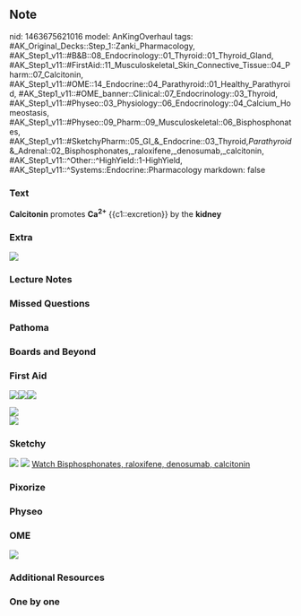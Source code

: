 ## Note
nid: 1463675621016
model: AnKingOverhaul
tags: #AK_Original_Decks::Step_1::Zanki_Pharmacology, #AK_Step1_v11::#B&B::08_Endocrinology::01_Thyroid::01_Thyroid_Gland, #AK_Step1_v11::#FirstAid::11_Musculoskeletal_Skin_Connective_Tissue::04_Pharm::07_Calcitonin, #AK_Step1_v11::#OME::14_Endocrine::04_Parathyroid::01_Healthy_Parathyroid, #AK_Step1_v11::#OME_banner::Clinical::07_Endocrinology::03_Thyroid, #AK_Step1_v11::#Physeo::03_Physiology::06_Endocrinology::04_Calcium_Homeostasis, #AK_Step1_v11::#Physeo::09_Pharm::09_Musculoskeletal::06_Bisphosphonates, #AK_Step1_v11::#SketchyPharm::05_GI_&_Endocrine::03_Thyroid,_Parathyroid_&_Adrenal::02_Bisphosphonates,_raloxifene,_denosumab,_calcitonin, #AK_Step1_v11::^Other::^HighYield::1-HighYield, #AK_Step1_v11::^Systems::Endocrine::Pharmacology
markdown: false

### Text
<div>
  <b>Calcitonin</b> promotes <b>Ca</b><sup><b>2+</b></sup>
  {{c1::excretion}} by the <b>kidney</b>
</div>

### Extra
<img src="paste-327710299652575.jpg">

### Lecture Notes


### Missed Questions


### Pathoma


### Boards and Beyond


### First Aid
<img src="paste-757245683957763.jpg"><img src=
"paste-144701743169539.jpg"><img src="paste-756945036247043.jpg">
<div><img src="paste-71098888617987.jpg"></div>
<div><img src="paste-97770635526147.jpg"></div>

### Sketchy
<img src="paste-722778571407361.jpg"> <img src=
"Screen%20Shot%202020-01-28%20at%206.46.48%20PM.png"> <a href=
"https://dashboard.sketchy.com/study/medical/courses/medical-pharmacology/units/medical-pharmacology-gi-endocrine/videos/medical-pharmacology-gi-and-endocrine-thyroid-parathyroid-and-adrenal-bisphosphonates-raloxifene-denosumab-calcitonin?utm_source=anki&utm_medium=partnership&utm_campaign=february_update&utm_content=medical">
Watch Bisphosphonates, raloxifene, denosumab, calcitonin</a>

### Pixorize


### Physeo


### OME
<div class="ome-widget">
  <a href=
  "https://onlinemeded.org/spa/endocrinology/thyroid/acquire?ref=anki">
  <img src="_OME_AnkiFlashcards_Lesson_4.png"></a>
</div>

### Additional Resources


### One by one

